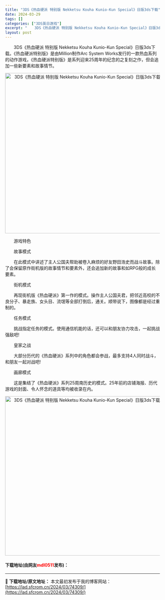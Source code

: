 ```yaml
---
title: "3DS《热血硬派 特别版 Nekketsu Kouha Kunio-Kun Special》日版3ds下载"
date: 2024-03-29
tags: []
categories: ["3DS英日游戏"]
excerpt: "　　3DS《热血硬派 特别版 Nekketsu Kouha Kunio-Kun Special》日版3ds下载。《热血硬派特别版》是由Million制作Arc System Works发行的一款热血系列的动作游戏，《热血硬派特别版》是系列迎来25周年的纪念的之复刻之作，但会追加一些新要素和故事情节。&hellip;"
layout: post
---
```


 <p>　　3DS《热血硬派 特别版 Nekketsu Kouha Kunio-Kun Special》日版3ds下载。《热血硬派特别版》是由Million制作Arc System Works发行的一款热血系列的动作游戏，《热血硬派特别版》是系列迎来25周年的纪念的之复刻之作，但会追加一些新要素和故事情节。</p> <p align="center"><img align="" border="0" src="https://lad.sfcrom.cn/wp-content/uploads/2024/03/20240329_66062928b37a6.png" width="520" alt="3DS《热血硬派 特别版 Nekketsu Kouha Kunio-Kun Special》日版3ds下载" /></p> <p>　　游戏特色</p> <p>　　故事模式</p> <p>　　在此模式中讲述了主人公国夫帮助被卷入麻烦的好友野田浩史而战斗故事。除了会保留原作街机版的故事情节和要素外，还会追加新的故事和如RPG般的成长要素。</p> <p>　　街机模式</p> <p>　　再现街机版《热血硬派》第一作的模式。操作主人公国夫君，把邻近高校的不良分子、暴走族、女头目、流氓等全部打倒后，通关。顺带说下，图像都是经过重制的。</p> <p>　　任务模式</p> <p>　　挑战指定任务的模式。使用通信机能的话，还可以和朋友协力攻击，一起挑战强敌吧!</p> <p>　　皇家之战</p> <p>　　大部分历代的《热血硬派》系列中的角色都会参战，最多支持4人同时战斗，和朋友一起对战吧!</p> <p>　　画廊模式</p> <p>　　这是集结了《热血硬派》系列25周南历史的模式。25年前的店铺海报、历代游戏的封面、令人怀念的道具等均被收录在内。</p> <p align="center"><img align="" border="0" src="https://lad.sfcrom.cn/wp-content/uploads/2024/03/20240329_66062929be640.png" width="517" alt="3DS《热血硬派 特别版 Nekketsu Kouha Kunio-Kun Special》日版3ds下载" /></p> <p><h4>下载地址(由网友<font color="red">mdl0511</font>发布)：</h4></p> 

---
📖 **下载地址/原文地址：** 本文最初发布于我的博客网站：[https://lad.sfcrom.cn/2024/03/74309/](https://lad.sfcrom.cn/2024/03/74309/)
